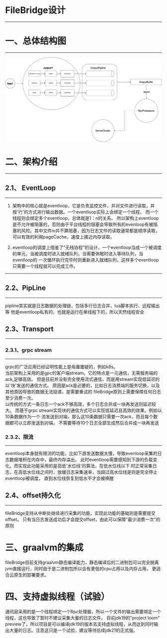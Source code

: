 # FileBridge设计

---

# 一、总体结构图

---

![](images/fileBridge-design.png)


# 二、架构介绍

--- 

## 2.1、 EventLoop

---

1. 架构中的核心就是eventloop，它是负责监控文件，并对文件进行读取，并按'行'的方式进行输出数据。一个eventloop实际上会绑定一个线程， 而一个线程则会绑定多个eventloop，总体就是1：n的关系。
所以架构上eventloop是不允许被阻塞的，否则由于平台线程的阻塞会导致所有的evenloop有被阻塞的风险。其中文件io并不算阻塞，因为日志文件的读取通常都是顺序读取，可以有效的利用pageCache，速度上接近内存读取。

2. eventloop的调度上借鉴了"无栈协程"的设计，一个eventloop当成一个被调度的单元，当被调度时进入就绪队列，当需要休眠时进入等待队列，当eventloop的
一次循环执行完毕时则重新进入就绪队列，这样多个eventloop只需要一个线程就可以完成工作。
---


## 2.2、PipLine

---

pipline其实就是日志数据的处理链，包括多行日志合并，lua脚本执行、远程输出等 他是eventloop私有的，也就是运行在单线程下的，所以天然线程安全

## 2.3、Transport

---

### 2.3.1、grpc stream

---

grpc的广泛应用已经证明性能上是毋庸置疑的，例如k8s。<br>
当前架构上采用的是gpc的客户端stream。它的特点是一元通信，无需服务端的ack,足够高效。 但是目前并没有完全使用流式通信，而是用stream实现低延迟的以'块'发送的通信方式。
原因是ack是必要的，比如日志消费端的服务切换，以及其他原因导致的数据无法投递，是需要重试的 fileBridge原则上需要保障任何日志至少消费一次。<br>
以传统的方式一条日志一个ack不够高效，多个日志合并成一块再发送则延迟较大。 而基于grpc stream实现块的通信方式可以实现低延迟且高效的效果。例如以10条数据作为一个
流发送到对端，那么这10条数据只需要一次ack，而且每个数据都可以立即发送到对端， 不需要等待10个日志全部生成然后合并成一块再发送

### 2.3.2、限流

---

eventloop本身就有限流的功能，比如下游发送数据太慢，导致evenloop采集的日志数据堆积在内存中，最终内存溢出。 此时eventloop需要感知到下游的负载变化。而实现此功能采用的是高低'水位线'的算法，在低水位线以下
时正常采集日志，在高低水位线之间时，放缓日志采集速率，当超过高水位线是则是完全停止eventloop被调度， 直到水位线恢复到低水平才会被唤醒

## 2.4、offset持久化

---

fileBridge支持从中断处继续进行采集的功能，实现此功能的基础则是需要提交offset。 只有当日志发送成功后才会提交offset，由此可以保障"最少消费一次"的原则

# 三、graalvm的集成

fileBridge目前支持graalvm静态编译能力，静态编译后的二进制包可以完全脱离jvm直接运行，同时由于是二进制包所以会有更低的cpu占用以及内存占用， 更适合云原生的部署要求。

# 四、支持虚拟线程（试验）

通讯层采用的是一个线程绑定一个Rpc处理器，所以一个文件的输出需要绑定一个线程，这也导致了暂时不建议采集大量的日志文件。
目前jdk19的"project loom" preview了，所以项目是可以编译jdk19的版本去支持虚拟线程，从而达到同时输出大量的日志。注意这只是一个试验，建议等待后续jdk21的正式版。
